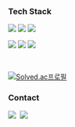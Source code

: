 

<br>

### Tech Stack

<p>
  <img src="https://img.shields.io/badge/Python-3766AB?style=flat-square&logo=Python&logoColor=white"/>
  <img src="https://img.shields.io/badge/JavaScript-F7DF1E?style=flat-square&logo=JavaScript&logoColor=white"/>
  <!-- <img src="https://img.shields.io/badge/TypeScript-3178C6?style=flat-square&logo=TypeScript&logoColor=white"/>&nbsp -->
  <img src="https://img.shields.io/badge/C++-00599C?style=flat-square&logo=c%2b%2b&logoColor=white"/>
</p>

<p>
  <img src="https://img.shields.io/badge/Django-092E20?style=flat-square&logo=Django&logoColor=white"/>
  <img src="https://img.shields.io/badge/Node.js-339933?style=flat-square&logo=node.js&logoColor=white"/>
  <img src="https://img.shields.io/badge/Docker-2496ED?style=flat-square&logo=docker&logoColor=white"/>&nbsp
</p>

<br>

[![Solved.ac프로필](http://mazassumnida.wtf/api/generate_badge?boj=so_you)](https://solved.ac/so_you)
<br>

### Contact

<p>
  <a href="" target="_blank"><img src="https://img.shields.io/badge/Portfolio-000000?style=flat-square&logo=Notion&logoColor=white"/></a>&nbsp
  <!-- <a href="https://codingduck.tistory.com/"><img src="https://img.shields.io/badge/Devlog-7952B3?style=flat-square&logo=GitHub&logoColor=white&link=https://codingduck.tistory.com/"/></a>&nbsp -->
  <a href="mailto:jjellyduck@gmail.com"><img src="https://img.shields.io/badge/Gmail-d14836?style=flat-square&logo=Gmail&logoColor=white&link=viliketh1s98@naver.com"/></a>
</p>

<br>
